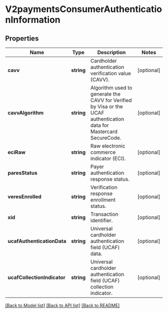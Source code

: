 # V2paymentsConsumerAuthenticationInformation

## Properties
Name | Type | Description | Notes
------------ | ------------- | ------------- | -------------
**cavv** | **string** | Cardholder authentication verification value (CAVV). | [optional] 
**cavvAlgorithm** | **string** | Algorithm used to generate the CAVV for Verified by Visa or the UCAF authentication data for Mastercard SecureCode. | [optional] 
**eciRaw** | **string** | Raw electronic commerce indicator (ECI). | [optional] 
**paresStatus** | **string** | Payer authentication response status. | [optional] 
**veresEnrolled** | **string** | Verification response enrollment status. | [optional] 
**xid** | **string** | Transaction identifier. | [optional] 
**ucafAuthenticationData** | **string** | Universal cardholder authentication field (UCAF) data. | [optional] 
**ucafCollectionIndicator** | **string** | Universal cardholder authentication field (UCAF) collection indicator. | [optional] 

[[Back to Model list]](../README.md#documentation-for-models) [[Back to API list]](../README.md#documentation-for-api-endpoints) [[Back to README]](../README.md)



